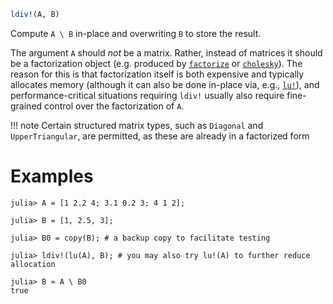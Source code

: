 ```julia
ldiv!(A, B)
```

Compute `A \ B` in-place and overwriting `B` to store the result.

The argument `A` should *not* be a matrix.  Rather, instead of matrices it should be a factorization object (e.g. produced by [`factorize`](@ref) or [`cholesky`](@ref)). The reason for this is that factorization itself is both expensive and typically allocates memory (although it can also be done in-place via, e.g., [`lu!`](@ref)), and performance-critical situations requiring `ldiv!` usually also require fine-grained control over the factorization of `A`.

!!! note
    Certain structured matrix types, such as `Diagonal` and `UpperTriangular`, are permitted, as these are already in a factorized form


# Examples

```jldoctest
julia> A = [1 2.2 4; 3.1 0.2 3; 4 1 2];

julia> B = [1, 2.5, 3];

julia> B0 = copy(B); # a backup copy to facilitate testing

julia> ldiv!(lu(A), B); # you may also try lu!(A) to further reduce allocation

julia> B ≈ A \ B0
true
```
